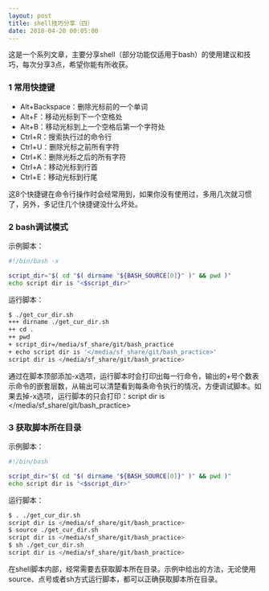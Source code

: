 ```yaml
---
layout: post
title: shell技巧分享（四）
date: 2018-04-20 00:05:00
---
```


这是一个系列文章，主要分享shell（部分功能仅适用于bash）的使用建议和技巧，每次分享3点，希望你能有所收获。

### 1 常用快捷键

- Alt+Backspace：删除光标前的一个单词
- Alt+F：移动光标到下一个空格处
- Alt+B：移动光标到上一个空格后第一个字符处
- Ctrl+R：搜索执行过的命令行
- Ctrl+U：删除光标之前所有字符
- Ctrl+K：删除光标之后的所有字符
- Ctrl+A：移动光标到行首
- Ctrl+E：移动光标到行尾

这8个快捷键在命令行操作时会经常用到，如果你没有使用过，多用几次就习惯了，另外，多记住几个快捷键没什么坏处。

### 2 bash调试模式

示例脚本：

```bash
#!/bin/bash -x

script_dir="$( cd "$( dirname "${BASH_SOURCE[0]}" )" && pwd )"
echo script dir is "<$script_dir>"
```

运行脚本：

```bash
$ ./get_cur_dir.sh
+++ dirname ./get_cur_dir.sh
++ cd .
++ pwd
+ script_dir=/media/sf_share/git/bash_practice
+ echo script dir is '</media/sf_share/git/bash_practice>'
script dir is </media/sf_share/git/bash_practice>
```

通过在脚本顶部添加-x选项，运行脚本时会打印出每一行命令，输出的+号个数表示命令的嵌套层数，从输出可以清楚看到每条命令执行的情况，方便调试脚本。如果去掉-x选项，运行脚本的只会打印：script dir is </media/sf_share/git/bash_practice>

### 3 获取脚本所在目录

示例脚本：

```bash
#!/bin/bash

script_dir="$( cd "$( dirname "${BASH_SOURCE[0]}" )" && pwd )"
echo script dir is "<$script_dir>"
```

运行脚本：

```bash
$ . ./get_cur_dir.sh
script dir is </media/sf_share/git/bash_practice>
$ source ./get_cur_dir.sh
script dir is </media/sf_share/git/bash_practice>
$ sh ./get_cur_dir.sh
script dir is </media/sf_share/git/bash_practice>
```

在shell脚本内部，经常需要去获取脚本所在目录。示例中给出的方法，无论使用source、点号或者sh方式运行脚本，都可以正确获取脚本所在目录。
